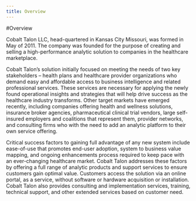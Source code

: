 ```yaml
---
title: Overview
---
```

#Overview

Cobalt Talon LLC, head-quartered in Kansas City Missouri, was formed in May of 2011.  The company was founded for the purpose of creating and selling a high-performance analytic solution to companies in the healthcare marketplace.

Cobalt Talon’s solution initially focused on meeting the needs of two key stakeholders – health plans and healthcare provider organizations who demand easy and affordable access to business intelligence and related professional services.  These services are necessary for applying the newly found operational insights and strategies that will help drive success as the healthcare industry transforms.  Other target markets have emerged recently, including companies offering health and wellness solutions, insurance broker agencies, pharmaceutical clinical trial vendors, large self-insured employers and coalitions that represent them, provider networks, and consulting firms who with the need to add an analytic platform to their own service offering.   

Critical success factors to gaining full advantage of any new system include ease-of-use that promotes end-user adoption, system to business value mapping, and ongoing enhancements process required to keep pace with an ever-changing healthcare market.  Cobalt Talon addresses these factors by offering a full range of analytic products and support services to ensure customers gain optimal value. Customers access the solution via an online portal, as a service, without software or hardware acquisition or installation.  Cobalt Talon also provides consulting and implementation services, training, technical support, and other extended services based on customer need.

